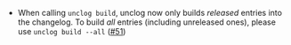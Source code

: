 - When calling `unclog build`, unclog now only builds
  _released_ entries into the changelog. To build _all_ entries
  (including unreleased ones), please use `unclog build --all`
  ([\#51](https://github.com/informalsystems/unclog/issues/51))